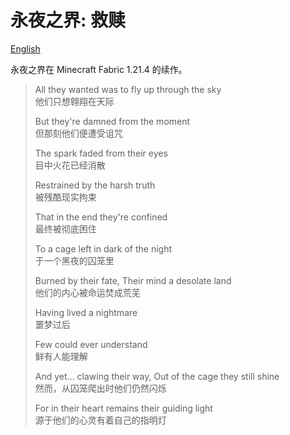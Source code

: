 # 永夜之界: 救赎

[English](README.md)

永夜之界在 Minecraft Fabric 1.21.4 的续作。

> All they wanted was to fly up through the sky  
> 他们只想翱翔在天际
> 
> But they're damned from the moment  
> 但那刻他们便遭受诅咒
> 
> The spark faded from their eyes  
> 目中火花已经消散
> 
> Restrained by the harsh truth  
> 被残酷现实拘束
> 
> That in the end they're confined  
> 最终被彻底困住
> 
> To a cage left in dark of the night  
> 于一个黑夜的囚笼里
> 
> Burned by their fate, Their mind a desolate land  
> 他们的内心被命运焚成荒芜
> 
> Having lived a nightmare  
> 噩梦过后
> 
> Few could ever understand  
> 鲜有人能理解
> 
> And yet... clawing their way, Out of the cage they still shine  
> 然而，从囚笼爬出时他们仍然闪烁
> 
> For in their heart remains their guiding light  
> 源于他们的心灵有着自己的指明灯